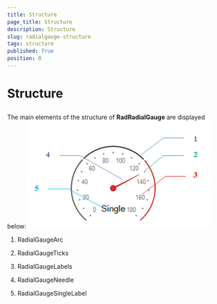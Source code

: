 ```yaml
---
title: Structure
page_title: Structure
description: Structure
slug: radialgauge-structure
tags: structure
published: True
position: 0
---
```


# Structure



## 

The main elements of the structure of __RadRadialGauge__ are displayed below:![radialgauge-structure 001](images/radialgauge-structure001.png)

1. RadialGaugeArc

1. RadialGaugeTicks

1. RadialGaugeLabels

1. RadialGaugeNeedle

1. RadialGaugeSingleLabel
